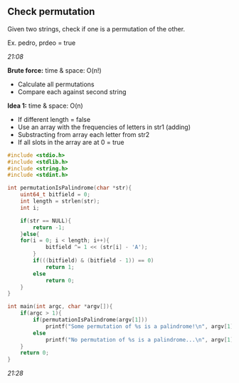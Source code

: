 ## Check permutation 
Given two strings, check if one is a permutation of the other.

Ex. pedro, prdeo = true

*21:08*

**Brute force:** time & space: O(n!)
 - Calculate all permutations
 - Compare each against second string
 
**Idea 1:** time & space: O(n)
 - If different length = false
 - Use an array with the frequencies of letters in str1 (adding)
 - Substracting from array each letter from str2
 - If all slots in the array are at 0 = true

````c
#include <stdio.h>
#include <stdlib.h>
#include <string.h>
#include <stdint.h>

int permutationIsPalindrome(char *str){
 	uint64_t bitfield = 0;
 	int length = strlen(str);
 	int i;

 	if(str == NULL){
		return -1;
 	}else{
   	for(i = 0; i < length; i++){
 			bitfield ^= 1 << (str[i] - 'A');
 		}
 		if(((bitfield) & (bitfield - 1)) == 0)
 			return 1;
 		else
 			return 0;				
 	}
}

int main(int argc, char *argv[]){
 	if(argc > 1){
 		if(permutationIsPalindrome(argv[1]))
 			printf("Some permutation of %s is a palindrome!\n", argv[1]);
 		else
 			printf("No permutation of %s is a palindrome...\n", argv[1]);
 	}
 	return 0;
}
````

*21:28*
